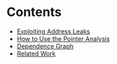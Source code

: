 # Contents #

  * [Exploiting Address Leaks](Example1.md)
  * [How to Use the Pointer Analysis](HowToUseThePointerAnalysis.md)
  * [Dependence Graph](DependenceGraphTutorial.md)
  * [Related Work](relwork.md)